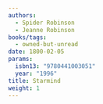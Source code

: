 ```yaml
---
authors:
  - Spider Robinson
  - Jeanne Robinson
books/tags:
  - owned-but-unread
date: 1800-02-05
params:
  isbn13: "9780441003051"
  year: "1996"
title: Starmind
weight: 1
---
```


<!--more-->
